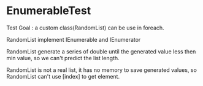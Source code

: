 EnumerableTest
==============

Test Goal : 
a custom class(RandomList) can be use in foreach.

RandomList implement IEnumerable<double> and IEnumerator<double>

RandomList generate a series of double until the generated value less then min value, so we can't predict the list length.

RandomList is not a real list, it has no memory to save generated values, so RandomList can't use [index] to get element.
